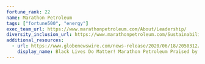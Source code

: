 ```yaml
---
fortune_rank: 22
name: Marathon Petroleum
tags: ["fortune500", "energy"]
exec_team_url: https://www.marathonpetroleum.com/About/Leadership/
diversity_inclusion_url: https://www.marathonpetroleum.com/Sustainability/Diversity-and-Inclusion/
additional_resources:
  - url: https://www.globenewswire.com/news-release/2020/06/18/2050312/0/en/Black-Lives-Do-Matter-Marathon-Petroleum-Praised-by-CDLU-for-Terminating-Embattled-Law-Firm-Balch-Bingham.html
    display_name: Black Lives Do Matter! Marathon Petroleum Praised by CDLU for Terminating Embattled Law Firm Balch & Bingham
---
```

